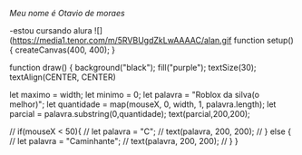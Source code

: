 *Meu nome é Otavio de moraes*

-estou cursando alura 
![](https://media1.tenor.com/m/5RVBUgdZkLwAAAAC/alan.gif 
function setup() {
  createCanvas(400, 400);
}

function draw() {
  background("black");
  fill("purple");
  textSize(30);
  textAlign(CENTER, CENTER)
  
  let maximo = width;
  let minimo = 0;
  let palavra = "Roblox da silva(o melhor)";
  let quantidade = map(mouseX, 0, width, 1, palavra.length);
  let parcial = palavra.substring(0,quantidade);
  text(parcial,200,200);
  
//  if(mouseX < 50){
//    let palavra = "C";
//    text(palavra, 200, 200);
//  } else {
//    let palavra = "Caminhante";
//    text(palavra, 200, 200);
//  }
}
 
